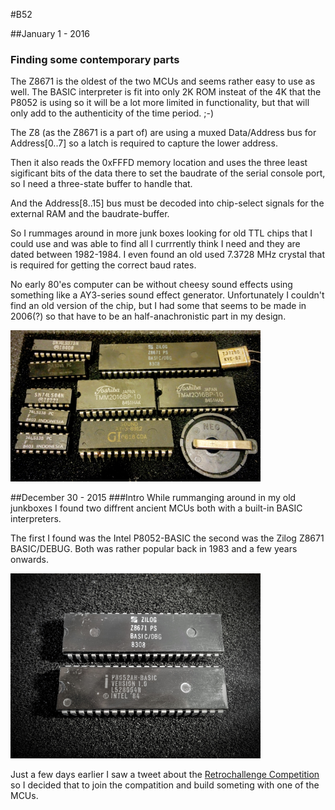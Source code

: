 #B52

##January 1 - 2016
### Finding some contemporary parts
The Z8671 is the oldest of the two MCUs and seems rather easy to use as well.  The BASIC interpreter is fit into only 2K ROM insteat of the 4K that the P8052 is using so it will be a lot more limited in functionality, but that will only add to the authenticity of the time period. ;-)

The Z8 (as the Z8671 is a part of) are using a muxed Data/Address bus for Address[0..7] so a latch is required to capture the lower address. 

Then it also reads the 0xFFFD memory location and uses the three least sigificant bits of the data there to set the baudrate of the serial console port, so I need a three-state buffer to handle that.

And the Address[8..15] bus must be decoded into chip-select signals for the external RAM and the baudrate-buffer.

So I rummages around in more junk boxes looking for old TTL chips that I could use and was able to find all I currrently think I need and they are dated between 1982-1984.  I even found an old used  7.3728 MHz crystal that is required for getting the correct baud rates.

No early 80'es computer can be without cheesy sound effects using something like a AY3-series sound effect generator. Unfortunately I couldn't find an old version of the chip, but I had some that seems to be made in 2006(?) so that have to be an half-anachronistic part in my design.

<img src=https://github.com/SmallRoomLabs/B52/raw/master/images/Z8671-parts.jpg width=400 />


##December 30 - 2015
###Intro
While rummanging around in my old junkboxes I found two diffrent ancient MCUs both with a built-in BASIC interpreters.

The first I found was the Intel P8052-BASIC the second was the Zilog Z8671 BASIC/DEBUG. Both was rather popular back in 1983 and a few years onwards.

<img src=https://github.com/SmallRoomLabs/B52/raw/master/images/Z8671_P8052-BASIC.jpg width=400 />


Just a few days earlier I saw a tweet about the [Retrochallenge Competition](http://www.wickensonline.co.uk/retrochallenge-2012sc/) so I decided that to join the compatition and build someting with one of the MCUs. 

